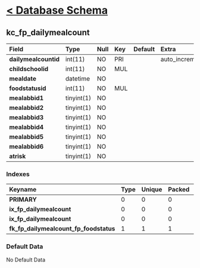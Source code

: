 # [< Database Schema](DatabaseSchema.md) #

## kc\_fp\_dailymealcount ##
| **Field** | Type | Null | Key | Default | Extra | Comment |
|:----------|:-----|:-----|:----|:--------|:------|:--------|
| **dailymealcountid** | int(11) | NO | PRI |  | auto\_increment |  |
| **childschoolid** | int(11) | NO | MUL |  |  |  |
| **mealdate** | datetime | NO |  |  |  |  |
| **foodstatusid** | int(11) | NO | MUL |  |  |  |
| **mealabbid1** | tinyint(1) | NO |  |  |  |  |
| **mealabbid2** | tinyint(1) | NO |  |  |  |  |
| **mealabbid3** | tinyint(1) | NO |  |  |  |  |
| **mealabbid4** | tinyint(1) | NO |  |  |  |  |
| **mealabbid5** | tinyint(1) | NO |  |  |  |  |
| **mealabbid6** | tinyint(1) | NO |  |  |  |  |
| **atrisk** | tinyint(1) | NO |  |  |  |  |


### Indexes ###
| **Keyname** | Type | Unique | Packed | Column | Seq | Cardinality | Collation | Null | Comment |
|:------------|:-----|:-------|:-------|:-------|:----|:------------|:----------|:-----|:--------|
| **PRIMARY** | 0 | 0 | 0 | dailymealcountid | 1 | 0 | A | 0 | 0 |
| **ix\_fp\_dailymealcount** | 0 | 0 | 0 | childschoolid | 1 |  | A | 0 | 0 |
| **ix\_fp\_dailymealcount** | 0 | 0 | 0 | mealdate | 2 | 0 | A | 0 | 0 |
| **fk\_fp\_dailymealcount\_fp\_foodstatus** | 1 | 1 | 1 | foodstatusid | 1 |  | A | 1 | 1 |


### Default Data ###
No Default Data